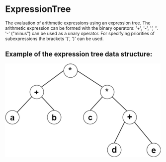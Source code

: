 # ExpressionTree
The evaluation of arithmetic expressions using an expression tree.
The arithmetic expression can be formed with the binary operators: '+', '-', '*', '*'. 
'-' ("minus") can be used as a unary operator.
For specifying priorities of subexpressions the brackets '(', ')' can be used.

## Example of the expression tree data structure:
 <img src = "images/expTree.png" width = 500>
